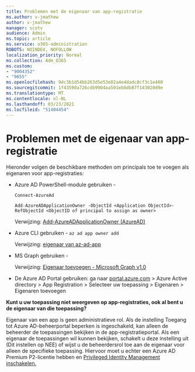```yaml
---
title: Problemen met de eigenaar van app-registratie
ms.author: v-jmathew
author: v-jmathew
manager: scotv
audience: Admin
ms.topic: article
ms.service: o365-administration
ROBOTS: NOINDEX, NOFOLLOW
localization_priority: Normal
ms.collection: Adm_O365
ms.custom:
- "9004352"
- "9655"
ms.openlocfilehash: 9dc3b1d54bb263d5e53e02a4e4dadc8cf3c1e400
ms.sourcegitcommit: 1f43598a726cdb9904aa501eb8db87f143020d9e
ms.translationtype: MT
ms.contentlocale: nl-NL
ms.lasthandoff: 03/23/2021
ms.locfileid: "51404454"
---
```

# <a name="app-registration-owner-issues"></a>Problemen met de eigenaar van app-registratie

Hieronder volgen de beschikbare methoden om principals toe te voegen als eigenaren voor app-registraties:

- Azure AD PowerShell-module gebruiken -

    `Connect-AzureAd`

    `Add-AzureADApplicationOwner -ObjectId <Application ObjectId>-RefObjectId <ObjectID of principal to assign as owner>`

    Verwijzing: [Add-AzureADApplicationOwner (AzureAD)](https://docs.microsoft.com/powershell/module/azuread/add-azureadapplicationowner)
- Azure CLI gebruiken - `az ad app owner add`

    Verwijzing: [eigenaar van az-ad-app](https://docs.microsoft.com/cli/azure/ad/app/owner)
- MS Graph gebruiken -

    Verwijzing: [Eigenaar toevoegen - Microsoft Graph v1.0](https://docs.microsoft.com/graph/api/application-post-owners)
- De Azure AD Portal gebruiken: ga naar [portal.azure.com](https://portal.azure.com/) > Azure Active directory > App Registration > Selecteer uw toepassing > Eigenaren > Eigenaren toevoegen

**Kunt u uw toepassing niet weergeven op app-registraties, ook al bent u de eigenaar van die toepassing?**

Eigenaar van een app is geen administratieve rol. Als de instelling Toegang tot Azure AD-beheerportal beperken is ingeschakeld, kan alleen de beheerder de toepassingen bekijken in de app-registratieportal. [](https://docs.microsoft.com/azure/active-directory/fundamentals/users-default-permissions) Als een eigenaar de toepassingen wil kunnen bekijken, schakelt u deze instelling uit (Dit instellen op NEE) of wijst u de beheerdersrol toe aan de eigenaar voor alleen de specifieke toepassing. Hiervoor moet u echter een Azure AD Premium P2-licentie hebben en [Privileged Identity Management inschakelen.](https://docs.microsoft.com/azure/active-directory/privileged-identity-management/pim-configure)
